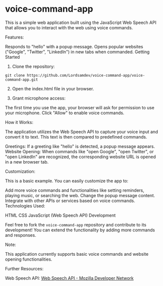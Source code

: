 # voice-command-app
This is a simple web application built using the JavaScript Web Speech API that allows you to interact with the web using voice commands.

Features:

Responds to "hello" with a popup message.
Opens popular websites ("Google", "Twitter", "LinkedIn") in new tabs when commanded.
Getting Started

1. Clone the repository:


```git clone https://github.com/Lordsamdev/voice-command-app/voice-command-app.git```

2. Open the index.html file in your browser.

3. Grant microphone access:

The first time you use the app, your browser will ask for permission to use your microphone. Click "Allow" to enable voice commands.

How it Works:

The application utilizes the Web Speech API to capture your voice input and convert it to text. This text is then compared to predefined commands.

Greetings: If a greeting like "hello" is detected, a popup message appears.
Website Opening: When commands like "open Google", "open Twitter", or "open LinkedIn" are recognized, the corresponding website URL is opened in a new browser tab.

Customization:

This is a basic example. You can easily customize the app to:

Add more voice commands and functionalities like setting reminders, playing music, or searching the web.
Change the popup message content.
Integrate with other APIs or services based on voice commands.
Technologies Used:

HTML
CSS
JavaScript (Web Speech API)
Development

Feel free to fork the ```voice-command-app``` repository and contribute to its development! You can extend the functionality by adding more commands and responses.

Note:

This application currently supports basic voice commands and website opening functionalities.

Further Resources:

Web Speech API: [Web Speech API - Mozilla Developer Network](https://developer.mozilla.org/en-US/docs/Web/API/Web_Speech_API)

